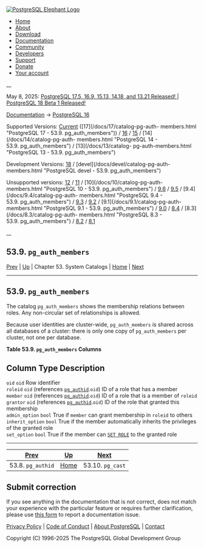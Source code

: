 [ ![PostgreSQL Elephant Logo](/media/img/about/press/elephant.png) ](/)

  * [Home](/ "Home")
  * [About](/about/ "About")
  * [Download](/download/ "Download")
  * [Documentation](/docs/ "Documentation")
  * [Community](/community/ "Community")
  * [Developers](/developer/ "Developers")
  * [Support](/support/ "Support")
  * [Donate](/about/donate/ "Donate")
  * [Your account](/account/ "Your account")

__

May 8, 2025: [ PostgreSQL 17.5, 16.9, 15.13, 14.18, and 13.21 Released! ](/about/news/postgresql-175-169-1513-1418-and-1321-released-3072/) | [ PostgreSQL 18 Beta 1 Released! ](/about/news/postgresql-18-beta-1-released-3070/)

[Documentation](/docs/ "Documentation") -> [PostgreSQL
16](/docs/16/index.html)

Supported Versions: [Current](/docs/current/catalog-pg-auth-members.html
"PostgreSQL 17 - 53.9. pg_auth_members") ([17](/docs/17/catalog-pg-auth-
members.html "PostgreSQL 17 - 53.9. pg_auth_members")) /
[16](/docs/16/catalog-pg-auth-members.html "PostgreSQL 16 -
53.9. pg_auth_members") / [15](/docs/15/catalog-pg-auth-members.html
"PostgreSQL 15 - 53.9. pg_auth_members") / [14](/docs/14/catalog-pg-auth-
members.html "PostgreSQL 14 - 53.9. pg_auth_members") / [13](/docs/13/catalog-
pg-auth-members.html "PostgreSQL 13 - 53.9. pg_auth_members")

Development Versions: [18](/docs/18/catalog-pg-auth-members.html "PostgreSQL
18 - 53.9. pg_auth_members") / [devel](/docs/devel/catalog-pg-auth-
members.html "PostgreSQL devel - 53.9. pg_auth_members")

Unsupported versions: [12](/docs/12/catalog-pg-auth-members.html "PostgreSQL
12 - 53.9. pg_auth_members") / [11](/docs/11/catalog-pg-auth-members.html
"PostgreSQL 11 - 53.9. pg_auth_members") / [10](/docs/10/catalog-pg-auth-
members.html "PostgreSQL 10 - 53.9. pg_auth_members") /
[9.6](/docs/9.6/catalog-pg-auth-members.html "PostgreSQL 9.6 -
53.9. pg_auth_members") / [9.5](/docs/9.5/catalog-pg-auth-members.html
"PostgreSQL 9.5 - 53.9. pg_auth_members") / [9.4](/docs/9.4/catalog-pg-auth-
members.html "PostgreSQL 9.4 - 53.9. pg_auth_members") /
[9.3](/docs/9.3/catalog-pg-auth-members.html "PostgreSQL 9.3 -
53.9. pg_auth_members") / [9.2](/docs/9.2/catalog-pg-auth-members.html
"PostgreSQL 9.2 - 53.9. pg_auth_members") / [9.1](/docs/9.1/catalog-pg-auth-
members.html "PostgreSQL 9.1 - 53.9. pg_auth_members") /
[9.0](/docs/9.0/catalog-pg-auth-members.html "PostgreSQL 9.0 -
53.9. pg_auth_members") / [8.4](/docs/8.4/catalog-pg-auth-members.html
"PostgreSQL 8.4 - 53.9. pg_auth_members") / [8.3](/docs/8.3/catalog-pg-auth-
members.html "PostgreSQL 8.3 - 53.9. pg_auth_members") /
[8.2](/docs/8.2/catalog-pg-auth-members.html "PostgreSQL 8.2 -
53.9. pg_auth_members") / [8.1](/docs/8.1/catalog-pg-auth-members.html
"PostgreSQL 8.1 - 53.9. pg_auth_members")

__

53.9. `pg_auth_members`  
---  
[Prev](catalog-pg-authid.html "53.8. pg_authid")  | [Up](catalogs.html "Chapter 53. System Catalogs") | Chapter 53. System Catalogs | [Home](index.html "PostgreSQL 16.9 Documentation") |  [Next](catalog-pg-cast.html "53.10. pg_cast")  
  
* * *

## 53.9. `pg_auth_members` #

The catalog `pg_auth_members` shows the membership relations between roles.
Any non-circular set of relationships is allowed.

Because user identities are cluster-wide, `pg_auth_members` is shared across
all databases of a cluster: there is only one copy of `pg_auth_members` per
cluster, not one per database.

**Table  53.9. `pg_auth_members` Columns**

Column Type Description  
---  
`oid` `oid` Row identifier  
`roleid` `oid` (references [`pg_authid`](catalog-pg-authid.html
"53.8. pg_authid").`oid`) ID of a role that has a member  
`member` `oid` (references [`pg_authid`](catalog-pg-authid.html
"53.8. pg_authid").`oid`) ID of a role that is a member of `roleid`  
`grantor` `oid` (references [`pg_authid`](catalog-pg-authid.html
"53.8. pg_authid").`oid`) ID of the role that granted this membership  
`admin_option` `bool` True if `member` can grant membership in `roleid` to
others  
`inherit_option` `bool` True if the member automatically inherits the
privileges of the granted role  
`set_option` `bool` True if the member can [`SET ROLE`](sql-set-role.html "SET
ROLE") to the granted role  
  
  

* * *

[Prev](catalog-pg-authid.html "53.8. pg_authid")  | [Up](catalogs.html "Chapter 53. System Catalogs") |  [Next](catalog-pg-cast.html "53.10. pg_cast")  
---|---|---  
53.8. `pg_authid`  | [Home](index.html "PostgreSQL 16.9 Documentation") |  53.10. `pg_cast`  
  
## Submit correction

If you see anything in the documentation that is not correct, does not match
your experience with the particular feature or requires further clarification,
please use [this form](/account/comments/new/16/catalog-pg-auth-members.html/)
to report a documentation issue.

[Privacy Policy](/about/privacypolicy) | [Code of Conduct](/about/policies/coc/) | [About PostgreSQL](/about/) | [Contact](/about/contact/)  

Copyright (C) 1996-2025 The PostgreSQL Global Development Group

